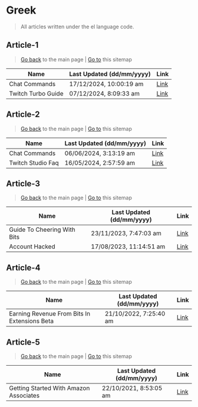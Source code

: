 # Greek
> All articles written under the el language code. 

## Article-1
> [Go back](../README.md) to the main page | [Go to](https://help.twitch.tv/s/sitemap-topicarticle-1.xml) this sitemap

| Name               | Last Updated (dd/mm/yyyy) | Link                                                                     |
|--------------------|---------------------------|--------------------------------------------------------------------------|
| Chat Commands      | 17/12/2024, 10:00:19 am   | [Link](https://help.twitch.tv/s/article/chat-commands?language=el)       |
| Twitch Turbo Guide | 07/12/2024, 8:09:33 am    | [Link](https://help.twitch.tv/s/article/twitch-turbo-guide?language=el)  |



## Article-2
> [Go back](../README.md) to the main page | [Go to](https://help.twitch.tv/s/sitemap-topicarticle-2.xml) this sitemap

| Name              | Last Updated (dd/mm/yyyy) | Link                                                                    |
|-------------------|---------------------------|-------------------------------------------------------------------------|
| Chat Commands     | 06/06/2024, 3:13:19 am    | [Link](https://help.twitch.tv/s/article/chat-commands?language=el)      |
| Twitch Studio Faq | 16/05/2024, 2:57:59 am    | [Link](https://help.twitch.tv/s/article/twitch-studio-faq?language=el)  |



## Article-3
> [Go back](../README.md) to the main page | [Go to](https://help.twitch.tv/s/sitemap-topicarticle-3.xml) this sitemap

| Name                        | Last Updated (dd/mm/yyyy) | Link                                                                              |
|-----------------------------|---------------------------|-----------------------------------------------------------------------------------|
| Guide To Cheering With Bits | 23/11/2023, 7:47:03 am    | [Link](https://help.twitch.tv/s/article/guide-to-cheering-with-bits?language=el)  |
| Account Hacked              | 17/08/2023, 11:14:51 am   | [Link](https://help.twitch.tv/s/article/account-hacked?language=el)               |



## Article-4
> [Go back](../README.md) to the main page | [Go to](https://help.twitch.tv/s/sitemap-topicarticle-4.xml) this sitemap

| Name                                         | Last Updated (dd/mm/yyyy) | Link                                                                                               |
|----------------------------------------------|---------------------------|----------------------------------------------------------------------------------------------------|
| Earning Revenue From Bits In Extensions Beta | 21/10/2022, 7:25:40 am    | [Link](https://help.twitch.tv/s/article/earning-revenue-from-bits-in-extensions-beta?language=el)  |



## Article-5
> [Go back](../README.md) to the main page | [Go to](https://help.twitch.tv/s/sitemap-topicarticle-5.xml) this sitemap

| Name                                   | Last Updated (dd/mm/yyyy) | Link                                                                                         |
|----------------------------------------|---------------------------|----------------------------------------------------------------------------------------------|
| Getting Started With Amazon Associates | 22/10/2021, 8:53:05 am    | [Link](https://help.twitch.tv/s/article/getting-started-with-amazon-associates?language=el)  |



